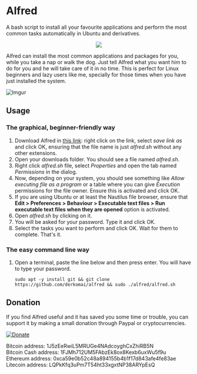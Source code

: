 # Alfred
A bash script to install all your favourite applications and perform the most 
common tasks automatically in Ubuntu and derivatives.


<p align="center">
  <img src="https://imgur.com/p6zfou9">
</p>


Alfred can install the most common applications and packages for you, while you 
take a nap or walk the dog. Just tell Alfred what you want him to do for you and
he will take care of it in no time. This is perfect for Linux beginners and lazy
users like me, specially for those times when you have just installed the system. 


![Imgur](http://i.imgur.com/YMDG3B2.png)



## Usage

### The graphical, beginner-friendly way

1. Download Alfred in [this link](https://raw.githubusercontent.com/derkomai/alfred/master/alfred.sh): right click on the link, select *save link as* and click OK, ensuring that the file name is just *alfred.sh* without any other extensions. 
2. Open your downloads folder. You should see a file named *alfred.sh*.
3. Right click *alfred.sh* file, select *Properties* and open the tab named *Permissions* in the dialog.
4. Now, depending on your system, you should see something like *Allow executing file as a program* or a table where you can give *Execution* permissions for the file owner. Ensure this is activated and click OK.
5. If you are using Ubuntu or at least the Nautilus file browser, ensure that **Edit > Preferences > Behaviour > Executable text files > Run executable text files when they are opened** option is activated.
6. Open *alfred.sh* by clicking on it.
7. You will be asked for your password. Type it and click OK. 
8. Select the tasks you want to perform and click OK. Wait for them to complete. That's it.



### The easy command line way

1. Open a terminal, paste the line below and then press enter. You will have to type your password.
    ```
    sudo apt -y install git && git clone https://github.com/derkomai/alfred && sudo ./alfred/alfred.sh

    ```


## Donation
If you find Alfred useful and it has saved you some time or trouble, you can support it by making a small donation through Paypal or cryptocurrencies.


[![Donate](https://www.paypalobjects.com/en_US/i/btn/btn_donate_LG.gif)](https://www.paypal.me/dvilela)

Bitcoin address: 1J5zEeRwiL5MRUGe4NAdcoyghCxZhiRB5N  
Bitcoin Cash address: 1FJMh712UM5FAbzEk8ox8Kexb6uxWu5f9u  
Ethereum address: 0xca59e0b52c48a894155b4b1f17d843afe4fe83ae  
Litecoin address: LQPkKfq3uPm7T54ht33xgxtNP38ARYpEsQ  
